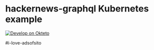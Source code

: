 #  hackernews-graphql Kubernetes example

[![Develop on Okteto](https://okteto.com/develop-okteto.svg)](https://cloud.okteto.com/deploy)

#i-love-adsofsito
